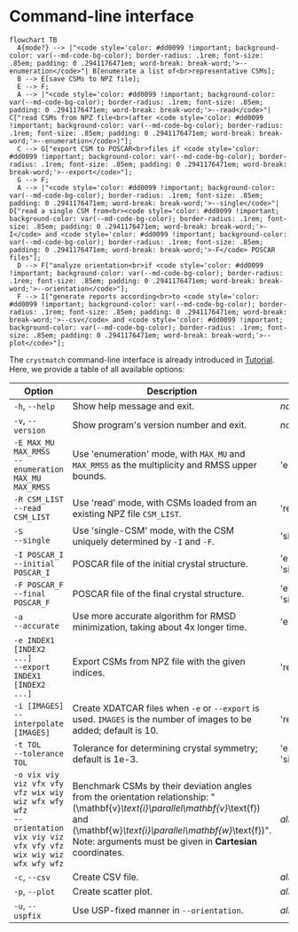 # Command-line interface

``` mermaid
flowchart TB
  A{mode?} --> |"<code style='color: #dd0099 !important; background-color: var(--md-code-bg-color); border-radius: .1rem; font-size: .85em; padding: 0 .2941176471em; word-break: break-word;'>--enumeration</code>"| B[enumerate a list of<br>representative CSMs];
  B --> E[save CSMs to NPZ file];
  E --> F;
  A --> |"<code style='color: #dd0099 !important; background-color: var(--md-code-bg-color); border-radius: .1rem; font-size: .85em; padding: 0 .2941176471em; word-break: break-word;'>--read</code>"| C["read CSMs from NPZ file<br>(after <code style='color: #dd0099 !important; background-color: var(--md-code-bg-color); border-radius: .1rem; font-size: .85em; padding: 0 .2941176471em; word-break: break-word;'>--enumeration</code>)"];
  C --> G["export CSM to POSCAR<br>files if <code style='color: #dd0099 !important; background-color: var(--md-code-bg-color); border-radius: .1rem; font-size: .85em; padding: 0 .2941176471em; word-break: break-word;'>--export</code>"];
  G --> F;
  A --> |"<code style='color: #dd0099 !important; background-color: var(--md-code-bg-color); border-radius: .1rem; font-size: .85em; padding: 0 .2941176471em; word-break: break-word;'>--single</code>"| D["read a single CSM from<br><code style='color: #dd0099 !important; background-color: var(--md-code-bg-color); border-radius: .1rem; font-size: .85em; padding: 0 .2941176471em; word-break: break-word;'>-I</code> and <code style='color: #dd0099 !important; background-color: var(--md-code-bg-color); border-radius: .1rem; font-size: .85em; padding: 0 .2941176471em; word-break: break-word;'>-F</code> POSCAR files"];
  D --> F["analyze orientation<br>if <code style='color: #dd0099 !important; background-color: var(--md-code-bg-color); border-radius: .1rem; font-size: .85em; padding: 0 .2941176471em; word-break: break-word;'>--orientation</code>"];
  F --> I["generate reports according<br>to <code style='color: #dd0099 !important; background-color: var(--md-code-bg-color); border-radius: .1rem; font-size: .85em; padding: 0 .2941176471em; word-break: break-word;'>--csv</code> and <code style='color: #dd0099 !important; background-color: var(--md-code-bg-color); border-radius: .1rem; font-size: .85em; padding: 0 .2941176471em; word-break: break-word;'>--plot</code>"];
```

The `crystmatch` command-line interface is already introduced in [Tutorial](https://fangcheng-wang.github.io/crystmatch/). Here, we provide a table of all available options:

| Option | Description | Mode |
| --- | --- | --- |
| `-h`, `--help` | Show help message and exit. | *none* |
| `-v`, `--version` | Show program's version number and exit. | *none* |
| `-E MAX_MU MAX_RMSS`<br>`--enumeration MAX_MU MAX_RMSS` | Use 'enumeration' mode, with `MAX_MU` and `MAX_RMSS` as the multiplicity and RMSS upper bounds. | 'enumeration' |
| `-R CSM_LIST`<br>`--read CSM_LIST` | Use 'read' mode, with CSMs loaded from an existing NPZ file `CSM_LIST`. | 'read' |
| `-S`<br>`--single` | Use 'single-CSM' mode, with the CSM uniquely determined by `-I` and `-F`. | 'single-CSM' |
| `-I POSCAR_I`<br>`--initial POSCAR_I` | POSCAR file of the initial crystal structure. | 'enumeration', 'single-CSM' |
| `-F POSCAR_F`<br>`--final POSCAR_F` | POSCAR file of the final crystal structure. | 'enumeration', 'single-CSM' |
| `-a`<br>`--accurate` | Use more accurate algorithm for RMSD minimization, taking about 4x longer time. | 'enumeration' |
| `-e INDEX1 [INDEX2 ...]`<br>`--export INDEX1 [INDEX2 ...]` | Export CSMs from NPZ file with the given indices. | 'read' |
| `-i [IMAGES]`<br>`--interpolate [IMAGES]` | Create XDATCAR files when `-e` or `--export` is used. `IMAGES` is the number of images to be added; default is 10. | 'read' |
| `-t TOL`<br>`--tolerance TOL` | Tolerance for determining crystal symmetry; default is 1e-3. | 'enumeration', 'single-CSM' |
| `-o vix viy viz vfx vfy vfz wix wiy wiz wfx wfy wfz`<br>`--orientation vix viy viz vfx vfy vfz wix wiy wiz wfx wfy wfz` | Benchmark CSMs by their deviation angles from the orientation relationship: "\(\mathbf{v}_\text{i}\parallel\mathbf{v}_\text{f}\) and \(\mathbf{w}_\text{i}\parallel\mathbf{w}_\text{f}\)".<br>Note: arguments must be given in **Cartesian** coordinates. | *all* |
| `-c`, `--csv` | Create CSV file. | *all* |
| `-p`, `--plot` | Create scatter plot. | *all* |
| `-u`, `--uspfix` | Use USP-fixed manner in `--orientation`. | *all* |